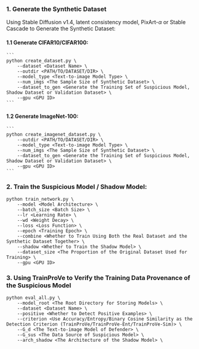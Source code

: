### 1. Generate the Synthetic Dataset
Using Stable Diffusion v1.4, latent consistency model, PixArt-$\alpha$ or Stable Cascade to Generate the Synthetic Dataset:
#### 1.1 Generate CIFAR10/CIFAR100:
    ```
    python create_dataset.py \
        --dataset <Dataset Name> \
        --outdir <PATH/TO/DATASET/DIR> \
        --model_type <Text-to-image Model Type> \
        --num_imgs <The Sample Size of Synthetic Dataset> \
        --dataset_to_gen <Generate the Training Set of Suspicious Model, Shadow Dataset or Validation Dataset> \
        --gpu <GPU ID>
    ```

#### 1.2 Generate ImageNet-100:
    ```
    python create_imagenet_dataset.py \
        --outdir <PATH/TO/DATASET/DIR> \
        --model_type <Text-to-image Model Type> \
        --num_imgs <The Sample Size of Synthetic Dataset> \
        --dataset_to_gen <Generate the Training Set of Suspicious Model, Shadow Dataset or Validation Dataset> \
        --gpu <GPU ID>
    ```

### 2. Train the Suspicious Model / Shadow Model:
```
python train_network.py \
    --model <Model Architecture> \
    --batch_size <Batch Size> \
    --lr <Learning Rate> \
    --wd <Weight Decay> \
    --loss <Loss Function> \
    --epoch <Training Epoch> \
    --combine <Whether to Train Using Both the Real Dataset and the Synthetic Dataset Together> \
    --shadow <Whether to Train the Shadow Model> \
    --dataset_size <The Proportion of the Original Dataset Used for Training> \
    --gpu <GPU ID>
```

### 3. Using TrainProVe to Verify the Training Data Provenance of the Suspicious Model

```
python eval_all.py \
    --model_root <The Root Directory for Storing Models> \
    --dataset <Dataset Name> \
    --positive <Whether to Detect Positive Examples> \
    --criterion <Use Accuracy/Entropy/Binary Cosine Similarity as the Detection Criterion (TrainProVe/TrainProVe-Ent/TrainProVe-Sim)> \
    --G_d <The Text-to-image Model of Defender> \
    --G_sus <The Data Source of Suspicious Model> \
    --arch_shadow <The Architecture of the Shadow Model> \
```